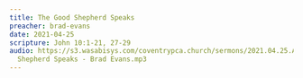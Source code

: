 ```yaml
---
title: The Good Shepherd Speaks
preacher: brad-evans
date: 2021-04-25
scripture: John 10:1-21, 27-29
audio: https://s3.wasabisys.com/coventrypca.church/sermons/2021.04.25.A The Good
  Shepherd Speaks - Brad Evans.mp3
---
```

